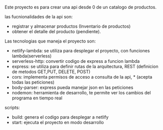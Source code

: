 Este proyecto es para crear una api desde 0 de un catalogo de productos.

las fucnionalidades de la api son:

- registrar y almacenar productos (Inventario de productos)
- obtener el detalle del producto (pendiente).

Las tecnologias que maneja el proyecto son:

- netlify-lambda: se utiliza para desplegar el proyecto, con funciones lambda(serverless)
- serverless-http: convertir codigo de express a funcion lambda
- express: se utiliza para definir rutas de la arquitectura, REST (definicion de metodos GET,PUT, DELETE, POST)
- cors: implementa permisos de acceso a consulta de la api, \* (acepta todas las peticiones)
- body-parser: express pueda manejar json en las peticiones
- nodemon: herramienta de desarrollo, te permite ver los cambios del programa en tiempo real

scripts:

- build: genera el codigo para desplegar a netlify
- start: ejecuta el proyecto en modo desarrollo
